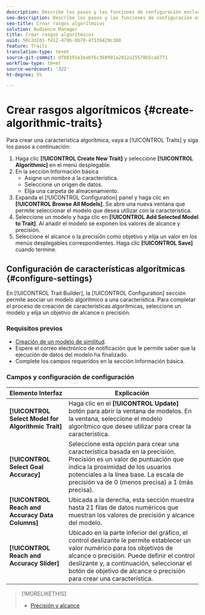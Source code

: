 ```yaml
---
description: Describe los pasos y las funciones de configuración exclusivos del proceso de creación de características algorítmicas.
seo-description: Describe los pasos y las funciones de configuración exclusivos del proceso de creación de características algorítmicas.
seo-title: Crear rasgos algorítmicos
solution: Audience Manager
title: Crear rasgos algorítmicos
uuid: 50c2d2d1-f412-479b-bb70-4f139429c388
feature: Traits
translation-type: tm+mt
source-git-commit: dfb0191e3ea6f6c360991a2012a15570b5cab771
workflow-type: tm+mt
source-wordcount: '322'
ht-degree: 5%

---
```



# Crear rasgos algorítmicos {#create-algorithmic-traits}

<!-- t_algo_trait_build.xml -->

Para crear una característica algorítmica, vaya a [!UICONTROL Traits] y siga los pasos a continuación:

1. Haga clic **[!UICONTROL Create New Trait]** y seleccione **[!UICONTROL Algorithmic]** en el menú desplegable.
1. En la sección Información [](../../features/traits/create-onboarded-rule-based-traits.md) básica
   * Asigne un nombre a la característica.
   * Seleccione un origen de datos.
   * Elija una carpeta de almacenamiento.
1. Expanda el [!UICONTROL Configuration] panel y haga clic en **[!UICONTROL Browse All Models]**.
Se abre una nueva ventana que permite seleccionar el modelo que desea utilizar con la característica.
1. Seleccione un modelo y haga clic en **[!UICONTROL Add Selected Model to Trait]**.
Al añadir el modelo se exponen los valores de alcance y precisión.
1. Seleccione el alcance o la precisión como objetivo y elija un valor en los menús desplegables correspondientes. Haga clic **[!UICONTROL Save]** cuando termine.

## Configuración de características algorítmicas {#configure-settings}

En [!UICONTROL Trait Builder], la [!UICONTROL Configuration] sección permite asociar un modelo algorítmico a una característica. Para completar el proceso de creación de características algorítmicas, seleccione un modelo y elija un objetivo de alcance o precisión.

### Requisitos previos

<!-- r_algo_trait_config_section.xml -->

* [Creación de un modelo de similitud](../../features/algorithmic-models/create-model.md).
* Espere el correo electrónico de notificación que le permite saber que la ejecución de datos del modelo ha finalizado.
* Complete los campos requeridos en la sección Información [](../../features/traits/create-onboarded-rule-based-traits.md) básica.

### Campos y configuración de configuración

| Elemento Interfaz | Explicación |
|---|---|
| **[!UICONTROL Select Model for Algorithmic Trait]** | Haga clic en el **[!UICONTROL Update]** botón para abrir la ventana de modelos. En la ventana, seleccione el modelo algorítmico que desee utilizar para crear la característica. |
| **[!UICONTROL Select Goal Accuracy]** | Seleccione esta opción para crear una característica basada en la precisión. Precisión es un valor de puntuación que indica la proximidad de los usuarios potenciales a la línea base. La escala de precisión va de 0 (menos precisa) a 1 (más precisa). |
| **[!UICONTROL Reach and Accuracy Data Columns]** | Ubicada a la derecha, esta sección muestra hasta 21 filas de datos numéricos que muestran los valores de precisión y alcance del modelo. |
| **[!UICONTROL Reach and Accuracy Slider]** | Ubicado en la parte inferior del gráfico, el control deslizante le permite establecer un valor numérico para los objetivos de alcance o precisión. Puede definir el control deslizante y, a continuación, seleccionar el botón de objetivo de alcance o precisión para crear una característica. |

>[!MORELIKETHIS]
>
>* [Precisión y alcance](../../features/traits/trait-accuracy-reach.md)


